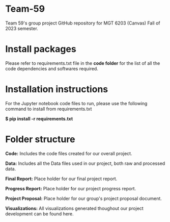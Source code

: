 # Team-59
 Team 59's group project GitHub repository for MGT 6203 (Canvas) Fall of 2023 semester.
 
# Install packages
 Please refer to requirements.txt file in the **code folder** for the list of all the code dependencies and softwares required.
 
# Installation instructions
For the Jupyter notebook code files to run, please use the following command to install from requirements.txt

**$ pip install -r requirements.txt**
 
# Folder structure

**Code:** Includes the code files created for our overall project.

**Data:** Includes all the Data files used in our project, both raw and processed data.

**Final Report:** Place holder for our final project report.

**Progress Report:** Place holder for our project progress report.

**Project Proposal:** Place holder for our group's project proposal document.

**Visualizations:** All visualizations generated thoughout our project development can be found here.
